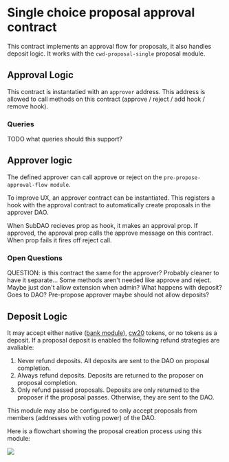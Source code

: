 # Single choice proposal approval contract

This contract implements an approval flow for proposals, it also handles deposit logic. It works with the `cwd-proposal-single` proposal module.

## Approval Logic

This contract is instantatied with an `approver` address. This address is allowed to call methods on this contract (approve / reject / add hook / remove hook).

### Queries

TODO what queries should this support?

## Approver logic

The defined approver can call approve or reject on the `pre-propose-approval-flow module`.

To improve UX, an approver contract can be instantiated. This registers a hook with the approval contract to automatically create proposals in the approver DAO.

When SubDAO recieves prop as hook, it makes an approval prop. If approved, the approval prop calls the approve message on this contract. When prop fails it fires off reject call.

### Open Questions
QUESTION: is this contract the same for the approver? Probably cleaner to have it separate... Some methods aren't needed like approve and reject. Maybe just don't allow extension when admin?
What happens with deposit? Goes to DAO? Pre-propose approver maybe should not allow deposits?

## Deposit Logic

It may accept either native ([bank
module](https://docs.cosmos.network/main/modules/bank/)),
[cw20](https://github.com/CosmWasm/cw-plus/tree/bc339368b1ee33c97c55a19d4cff983c7708ce36/packages/cw20)
tokens, or no tokens as a deposit. If a proposal deposit is enabled
the following refund strategies are avaliable:

1. Never refund deposits. All deposits are sent to the DAO on proposal
   completion.
2. Always refund deposits. Deposits are returned to the proposer on
   proposal completion.
3. Only refund passed proposals. Deposits are only returned to the
   proposer if the proposal passes. Otherwise, they are sent to the
   DAO.

This module may also be configured to only accept proposals from
members (addresses with voting power) of the DAO.

Here is a flowchart showing the proposal creation process using this
module:

![](https://bafkreig42cxswefi2ks7vhrwyvkcnumbnwdk7ov643yaafm7loi6vh2gja.ipfs.nftstorage.link)

